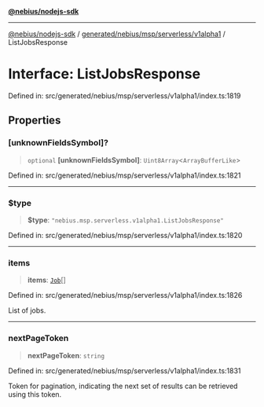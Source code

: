 [**@nebius/nodejs-sdk**](../../../../../../README.md)

---

[@nebius/nodejs-sdk](../../../../../../README.md) / [generated/nebius/msp/serverless/v1alpha1](../README.md) / ListJobsResponse

# Interface: ListJobsResponse

Defined in: src/generated/nebius/msp/serverless/v1alpha1/index.ts:1819

## Properties

### \[unknownFieldsSymbol\]?

> `optional` **\[unknownFieldsSymbol\]**: `Uint8Array`\<`ArrayBufferLike`\>

Defined in: src/generated/nebius/msp/serverless/v1alpha1/index.ts:1821

---

### $type

> **$type**: `"nebius.msp.serverless.v1alpha1.ListJobsResponse"`

Defined in: src/generated/nebius/msp/serverless/v1alpha1/index.ts:1820

---

### items

> **items**: [`Job`](Job.md)[]

Defined in: src/generated/nebius/msp/serverless/v1alpha1/index.ts:1826

List of jobs.

---

### nextPageToken

> **nextPageToken**: `string`

Defined in: src/generated/nebius/msp/serverless/v1alpha1/index.ts:1831

Token for pagination, indicating the next set of results can be retrieved using this token.
